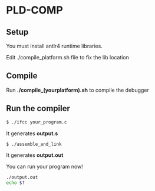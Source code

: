 # PLD-COMP
## Setup
You must install antlr4 runtime libraries.

Edit ./compile_platform.sh file to fix the lib location
## Compile

Run **./compile_(yourplatform).sh** to compile the debugger

## Run the compiler
```bash
$ ./ifcc your_program.c
```
It generates **output.s**
```bash
$ ./assemble_and_link
```
It generates **output.out**

You can run your program now!

```bash
./output.out
echo $?
```

